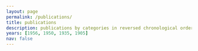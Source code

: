 ```yaml
---
layout: page
permalink: /publications/
title: publications
description: publications by categories in reversed chronological order. generated by jekyll-scholar
years: [1956, 1950, 1935, 1905]
nav: false
---
```


<div class="publications">

<!-- {% for y in page.years %}
  <h2 class="year">{{y}}</h2>
  {% bibliography -f papers -q @*[year={{y}}]* %}
{% endfor %} -->

</div>
